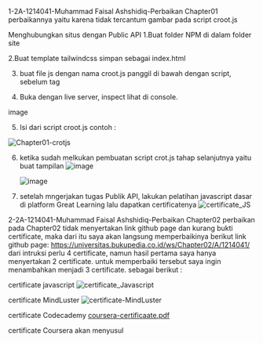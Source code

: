 1-2A-1214041-Muhammad Faisal Ashshidiq-Perbaikan Chapter01
perbaikannya yaitu karena tidak tercantum gambar pada script croot.js

Menghubungkan situs dengan Public API
1.Buat folder NPM di dalam folder site

2.Buat template tailwindcss simpan sebagai index.html

3. buat file js dengan nama croot.js panggil di bawah dengan script, sebelum tag

<script src="./croot.js"></script>
4. Buka dengan live server, inspect lihat di console.

image

5. Isi dari script croot.js contoh :
  
![Chapter01-crotjs](https://github.com/sidiq200/bukped_ws-backup/assets/56635757/e5b58fb9-b2cc-4b6c-b75e-f4f8a0a3a88e)


6. ketika sudah melkukan pembuatan script crot.js tahap selanjutnya yaitu buat tampilan
    ![image](https://user-images.githubusercontent.com/56635757/219867166-a3272fae-526d-49ae-aae7-fed3fb63f4ea.png)


    ![image](https://user-images.githubusercontent.com/56635757/219867196-ebbf2cad-a08b-4d24-94b8-0af0fb2be321.png)


7. setelah mngerjakan tugas Publik API, lakukan pelatihan javascript dasar di platform Great Learning lalu dapatkan certificatenya
    ![certificate_JS](https://user-images.githubusercontent.com/56635757/219867248-2fba7dee-0a28-4081-9543-2220dd798a49.png)

2-2A-1214041-Muhammad Faisal Ashshidiq-Perbaikan Chapter02
perbaikan pada Chapter02 tidak menyertakan link github page dan kurang bukti certificate, maka dari itu saya akan langsung memperbaikinya
berikut link github page: https://universitas.bukupedia.co.id/ws/Chapter02/A/1214041/
dari intruksi perlu 4 certificate, namun hasil pertama saya hanya menyertakan 2 certificate. untuk memperbaiki tersebut saya ingin menambahkan menjadi 3 certificate. sebagai berikut :


certificate javascript
![certificate_Javascript](https://github.com/bukped/ws/assets/56635757/17f75a8c-f45b-4d4c-ab89-8608bacc2cce)


certificate MindLuster
![certificate-MindLuster](https://github.com/bukped/ws/assets/56635757/e18f3f2b-61db-490b-a8b7-e7a99eabed7e)


certificate Codecademy
[coursera-certificaate.pdf](https://github.com/bukped/ws/files/11779279/coursera-certificaate.pdf)

certificate Coursera akan menyusul





















